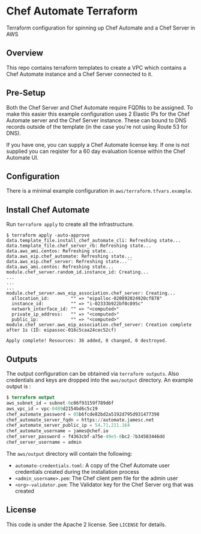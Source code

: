 # Chef Automate Terraform
Terraform configuration for spinning up Chef Automate and a Chef Server in AWS

## Overview
This repo contains terraform templates to create a VPC which contains a Chef Automate instance
and a Chef Server connected to it.


## Pre-Setup
Both the Chef Server and Chef Automate require  FQDNs to be assigned.  To make this easier
this example configuration uses 2 Elastic IPs for the Chef Automate server and the
Chef Server instance.  These can bound to DNS records outside of the template (in the case you're not using Route 53 for DNS).

If you have one, you can supply a Chef Automate license key.  If one is not supplied you can reqister for a 60 day evaluation license within the Chef Automate UI.

## Configuration
There is a minimal example configuration in `aws/terraform.tfvars.example`.

## Install Chef Automate
Run `terraform apply` to create all the infrastructure.

```
$ terraform apply -auto-approve
data.template_file.install_chef_automate_cli: Refreshing state...
data.template_file.chef_server_rb: Refreshing state...
data.aws_ami.centos: Refreshing state...
data.aws_eip.chef_automate: Refreshing state...
data.aws_eip.chef_server: Refreshing state...``
data.aws_ami.centos: Refreshing state...
module.chef_server.random_id.instance_id: Creating...
...
...
...
module.chef_server.aws_eip_association.chef_server: Creating...
  allocation_id:        "" => "eipalloc-020892024920cf878"
  instance_id:          "" => "i-02333b922bf0c895c"
  network_interface_id: "" => "<computed>"
  private_ip_address:   "" => "<computed>"
  public_ip:            "" => "<computed>"
module.chef_server.aws_eip_association.chef_server: Creation complete after 1s (ID: eipassoc-016c5caa24cec52cf)

Apply complete! Resources: 36 added, 0 changed, 0 destroyed.
```

## Outputs

The output configuration can be obtained via `terraform outputs`.  Also credentials and keys are dropped into the `aws/output` directory. An example output is :

``` terraform output
$ terraform output
aws_subnet_id = subnet-0c06f93159f789d6f
aws_vpc_id = vpc-0489d2154bd6c5c19
chef_automate_password = 05b6fcde82bd2a5192d795d931477398
chef_automate_server_fqdn = https://automate.jamesc.net
chef_automate_server_public_ip = 54.71.211.164
chef_automate_username = james@chef.io
chef_server_password = f4363cbf-a75e-49e5-8bc2-7b34583446dd
chef_server_username = admin
```

The `aws/output` directory will contain the following:

* `automate-credentials.toml`: A copy of the Chef Automate user credentials created during the installation process
* `<admin_username>.pem`: The Chef client pem file for the admin user
* `<org>-validator.pem`: The Validator key for the Chef Server org that was created
## License
This code is under the Apache 2 license. See `LICENSE` for details.